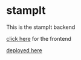 # stampIt

This is the stampIt backend

[click here](https://github.com/cigot/stampit-frontend) for the frontend

[deployed here](https://stampit.chris-igot.link/)
